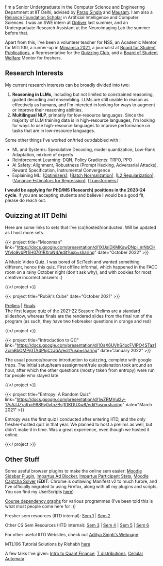 I'm a Senior Undergraduate in the Computer Science and Engineering Department
at IIT Delhi, advised by [Parag
Singla](https://www.cse.iitd.ac.in/~parags/) and [
Mausam](https://www.cse.iitd.ac.in/~mausam). I am also a [Reliance Foundation
Scholar](https://www.scholarships.reliancefoundation.org/) in Artificial
Intelligence and Computer Sciences. I was an SWE intern at
[Optiver](https://www.optiver.com/) last summer, and an Undergraduate Research
Assistant at the Neuroimaging Lab the summer before that.

Apart from this, I've been a volunteer teacher for NSS, an Academic Mentor for
MTL100, a runner-up in [Mimamsa 2021](http://mimamsa.iiserpune.ac.in/), a
journalist at [Board for Student Publications](https://www.bspiitd.com/), a
Representative for the [Quizzing Club](https://qciitdelhi.netlify.app/), and 
a [Board of Student Welfare](https://bsw.iitd.ac.in/) Mentor for freshers.

## Research Interests

My current research interests can be broadly divided into two:

1. **Reasoning in LLMs**, including but not limited to constrained reasoning,
   guided decoding and ensembling. LLMs are still unable to reason
   as effectively as humans, and I'm intereted in looking for ways to augment
   or improve their reasoning abilities.
2. **Multilingual NLP**, primarily for low-resource languages. Since the
   majority of LLM training data is in high-resource languages, I'm looking for
   ways to use high-resource languages to improve performance on tasks that are
   in low-resource languages.

Some other things I've worked on/tried out/dabbled with :

- ML and Systems: Speculative Decoding, model quantization, Low-Rank
  Adaptation, mixture of experts
- Reinforcement Learning: DQN, Policy Gradients: TRPO, PPO
- AI Safety: Alignment, Robustness (Prompt Hacking, Adversarial Attacks),
  Reward Specification, Instrumental Convergence
- Explaining ML: [[Optimizers](https://aniruddhadeb.com/articles/2023/optimizers-1/)], 
  [[Batch Normalization](https://aniruddhadeb.com/articles/2023/batch-normalization/)],
  [[L2 Regularization](https://aniruddhadeb.com/articles/2023/l2-regularization/)],
  [[Variance Estimators for Regression](https://aniruddhadeb.com/articles/2022/heteroscedastic-variance-estimation/)],
  [[Transformers](https://aniruddhadeb.com/articles/2023/properly-illustrated-transformer/)]

**I would be applying for PhD/MS (Research) positions in the 2023-24 cycle**.
If you are accepting students and believe I would be a good fit, please do
reach out.

## Quizzing at IIT Delhi

Here are some links to sets that I've (co)hosted/conducted. Will be updated as I host more sets.

{{< project 
    title="Moonman" 
    link="https://docs.google.com/presentation/d/1XUalDKMKswDNpj_mNbCHVfvIo9vbPt1iH0701RXrxN4/edit?usp=sharing"
    date="October 2022" >}}

A Music Video Quiz. I was bored of SciTech and wanted something different,
hence this quiz. First offline informal, which happened in the FACC room on a
rainy October night (don't ask why), and with cookies for most creative
incorrect answers :)

{{</ project >}}

{{< project 
    title="Rubik's Cube" 
    date="October 2021" >}}

[Prelims](https://docs.google.com/presentation/d/1rIlleNRHvl8Z24uw3gTFsqTQmoUvMOrDNA84sRUteWc/edit?usp=sharing) | [Finals](https://drive.google.com/file/d/1sd7JER8gDjK0jucvQCDSxBv5VkaCIZNg/view?usp=sharing)<br>
The first league quiz of the 2021-22 Season: Prelims are a standard slideshow,
whereas finals are the rendered slides from the final run of the program
(as such, they have two tiebreaker questions in orange and red)

{{</ project >}}

{{< project 
    title="Introduction to QC" 
    link="https://docs.google.com/presentation/d/1OsX6UVhS4xcFVlPO4STaz1ZcmBbOMPjGTA4PlqCzJqA/edit?usp=sharing"
    date="January 2022" >}}

The usual pounce/bounce introduction to quizzing, complete with google traps.
The initial setup/team asssignment/rule explanation took around an hour, after
which the other questions (mostly taken from entropy) were run for people who
stayed late

{{</ project >}}

{{< project 
    title="Entropy: A Random Quiz" 
    link="https://docs.google.com/presentation/d/1wZRMVul2y-17sAJJZraRxc9889y0ytnzBsj1DKDUXw8/edit?usp=sharing"
    date="March 2021" >}}

Entropy was the first quiz I conducted after entering IITD, and the only
fresher-hosted quiz in that year. We planned to host a prelims as well, but
didn't make it in time. Was a great experience, even though we hosted it
online.

{{</ project >}}

## Other Stuff

Some useful browser plugins to make the online sem easier: [Moodle Sidebar Plugin](https://github.com/Aniruddha-Deb/MoodleSidebarPlugin), [Impartus Ad Blocker](https://github.com/Aniruddha-Deb/ImpartusAdBlocker), [Impartus Participant Stats](https://github.com/Aniruddha-Deb/ImpartusParticipantStats), [Moodle Captcha Solver](https://github.com/Aniruddha-Deb/MoodleCaptchaSolver) (**EDIT**: Chrome is outlawing Manifest v2 to much furore, and I've officially migrated to using Firefox, along with all my plugins and scripts. You can find my UserScripts [here](https://github.com/Aniruddha-Deb/UserScripts))

[Course dependency graphs](http://aniruddhadeb.com/articles/2022/iit-course-planner-1/) for various programmes (I've been told this is what most people come here for :))

Fresher sem resources (IITD internal): [Sem 1](https://csciitd-my.sharepoint.com/:f:/g/personal/cs1200869_iitd_ac_in/Ej36n4LcTVFGnrAKpOw7i4AB1VrRvthe-TX8R4BNNRDRjw?e=Z0Edww) | [Sem 2](https://csciitd-my.sharepoint.com/:f:/g/personal/cs1200869_iitd_ac_in/EksZ_k43MuVOukNV7MAdnycBz_FINOik-uv_BC1uYP_t5Q?e=kdHDw4)

Other CS Sem Resources (IITD internal): [Sem 3](https://csciitd-my.sharepoint.com/:f:/g/personal/cs1200869_iitd_ac_in/EunTAZNCCG1DhPdfsdmwstoBxZ43PJOCP651mt3sKfKW7Q) | [Sem 4](https://csciitd-my.sharepoint.com/:f:/g/personal/cs1200869_iitd_ac_in/Er2_3xS_GX1Klx4pJde90awBJ8KfZ8RG7KvgYqk8-oQaPA?e=HuiIVS) | [Sem 5](https://csciitd-my.sharepoint.com/:f:/g/personal/cs1200869_iitd_ac_in/EngbL4fqiOFEmilT3Pu_EVEBxI2uWn657GCJJTRSZz9GQQ?e=aO0NpE) | [Sem 6](https://csciitd-my.sharepoint.com/:f:/g/personal/cs1200869_iitd_ac_in/EjHHwCa9tE9Enyg_ocwAkmIBRJnRD0SXNQU-LyCEf1SfWw?e=Ny8BgB)

For other useful IITD Websites, check out [Aditya Singh's Webpage](https://as1605.github.io/privateweb).

MTL106 Tutorial Solutions by Rishabh [here](https://fricai.github.io/mtl106/tutorial-solutions.pdf)

A few talks I've given: [Intro to Quant Finance](https://drive.google.com/file/d/1YvKM1ka1iktR0DxHXXzZ23IacFJ7gV5h/view?usp=drive_link), [T distributions](https://github.com/Aniruddha-Deb/back_to_normal), [Cellular Automata](https://github.com/Aniruddha-Deb/automata-talk)
